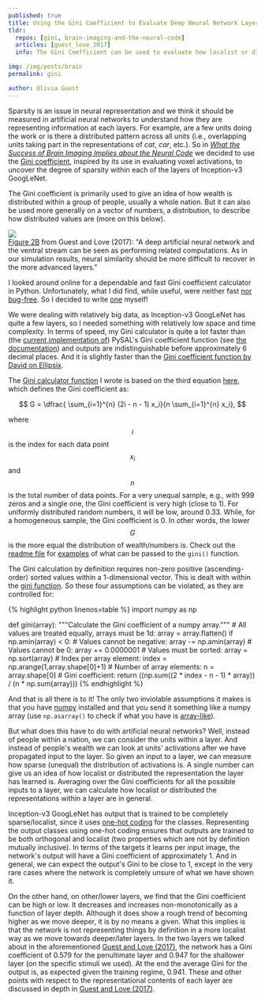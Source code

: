 ```yaml
---
published: true
title: Using the Gini Coefficient to Evaluate Deep Neural Network Layer Representations
tldr:
  repos: [gini, brain-imaging-and-the-neural-code]
  articles: [guest_love_2017]
  info: The Gini Coefficient can be used to evaluate how localist or distributed a neural network layer is.

img: /img/posts/brain
permalink: gini

author: Olivia Guest
---
```


Sparsity is an issue in neural representation and we think it should be measured in artificial neural networks to understand how they are representing information at each layers.
For example, are a few units doing the work or is there a distributed pattern across all units (i.e., overlapping units taking part in the representations of <i>cat</i>, <i>car</i>, etc.).
So in _[What the Success of Brain Imaging Implies about the Neural Code](http://dx.doi.org/10.7554/eLife.21397)_ we decided to use the [Gini coefficient](https://en.wikipedia.org/wiki/Gini_coefficient), inspired by its use in evaluating voxel activations,  to uncover the degree of sparsity within each of the layers of Inception-v3 GoogLeNet.

The Gini coefficient is primarily used to give an idea of how wealth is distributed within a group of people, usually a whole nation.
But it can also be used more generally on a vector of numbers, a distribution, to describe how distributed values are (more on this below).

<div class="float-left figure">
  <object class="image" data="{{ site.baseurl}}{{ page.img }}.svg" type="image/svg+xml">
    <img src="{{ site.baseurl}}{{ page.img }}.png" />
  </object>
  <div class="figure-caption">
  <a href="https://elifesciences.org/content/6/e21397#fig2">Figure 2B</a> from Guest and Love (2017):  "A deep artificial neural network and the ventral stream can be seen as performing related computations. As in our simulation results, neural similarity should be more difficult to recover in the more advanced layers."
  </div>  
</div>

I looked around online for a dependable and fast Gini coefficient calculator in Python. Unfortunately, what I did find, while useful, were neither fast [nor bug-free](http://planspace.org/2013/06/21/how-to-calculate-gini-coefficient-from-raw-data-in-python/). So I decided to write [one](https://github.com/oliviaguest/gini) myself!

We were dealing with relatively big data, as Inception-v3 GoogLeNet has quite a few layers, so I needed something with relatively low space and time complexity.
In terms of speed, my Gini calculator is quite a lot faster than (the [current implementation of](https://github.com/pysal/pysal/issues/855)) PySAL's Gini coefficient function (see  [the documentation](http://pysal.readthedocs.io/en/latest/_modules/pysal/inequality/gini.html)) and outputs are indistinguishable before approximately 6 decimal places. And it is slightly faster than the [Gini coefficient function by David on Ellipsix](http://www.ellipsix.net/blog/2012/11/the-gini-coefficient-for-distribution-inequality.html).

The [Gini calculator function](https://github.com/oliviaguest/gini/blob/master/gini.py) I wrote is based on the third equation [here](http://www.statsdirect.com/help/default.htm#nonparametric_methods/gini.htm), which defines the Gini coefficient as:

$$ G = \dfrac{ \sum_{i=1}^{n} (2i - n - 1) x_i}{n  \sum_{i=1}^{n} x_i}, $$

where $$i$$ is the index for each data point $$x_i$$ and $$n$$ is the total number of data points.
For a very unequal sample, e.g., with 999 zeros and a single one, the Gini coefficient is very high (close to 1). For uniformly distributed random numbers, it will be low, around 0.33. While, for a homogeneous sample, the Gini coefficient is 0. In other words, the lower $$G$$ is the more equal the distribution of wealth/numbers is. Check out the [readme file](https://github.com/oliviaguest/gini/blob/master/README.md) for [examples](https://github.com/oliviaguest/gini/blob/master/README.md#examples) of what can be passed to the ```gini()``` function.

The Gini calculation by definition requires non-zero positive (ascending-order) sorted values within a 1-dimensional vector. This is dealt with within the [gini function](https://github.com/oliviaguest/gini/blob/master/gini.py). So these four assumptions can be violated, as they are controlled for:

{% highlight python linenos=table %}
import numpy as np

def gini(array):
    """Calculate the Gini coefficient of a numpy array."""
    # All values are treated equally, arrays must be 1d:
    array = array.flatten()
    if np.amin(array) < 0:
        # Values cannot be negative:
        array -= np.amin(array)
    # Values cannot be 0:
    array += 0.0000001
    # Values must be sorted:
    array = np.sort(array)
    # Index per array element:
    index = np.arange(1,array.shape[0]+1)
    # Number of array elements:
    n = array.shape[0]
    # Gini coefficient:
    return ((np.sum((2 * index - n  - 1) * array)) / (n * np.sum(array)))
{% endhighlight %}

And that is all there is to it! The only two inviolable assumptions it makes is that you have [numpy](http://www.numpy.org/) installed and that you send it something like a numpy array (use ```np.asarray()``` to check if what you have is [array-like](https://docs.scipy.org/doc/numpy/user/basics.creation.html#converting-python-array-like-objects-to-numpy-arrays)).

But what does this have to do with artificial neural networks? Well, instead of people within a nation, we can consider the units within a layer. And instead of people's wealth we can look at units' activations after we have propagated input to the layer. So given an input to a layer, we can measure how sparse (unequal) the distribution of activations is. A single number can give us an idea of how localist or distributed the representation the layer has learned is. Averaging over the Gini coefficients for all the possible inputs to a layer, we can calculate how localist or distributed the representations within a layer are in general.

Inception-v3 GoogLeNet has output that is trained to be completely sparse/localist, since it uses [one-hot coding](https://en.wikipedia.org/wiki/One-hot) for the classes. Representing the output classes using one-hot coding ensures that outputs are trained to be both orthogonal and localist (two properties which are not by definition mutually inclusive). In terms of the targets it learns per input image, the network's output will have a Gini coefficient of approximately 1. And in general, we can expect the output's Gini to be close to 1, except in the very rare cases where the network is completely unsure of what we have shown it.

On the other hand, on other/lower layers, we find that the Gini coefficient can be high or low. It decreases and increases non-monotonically as a function of layer depth.
Although it does show a rough trend of becoming higher as we move deeper, it is by no means a given.
What this implies is that the network is not representing things by definition in a more localist way as we move towards deeper/later layers.
In the two layers we talked about in the aforementioned [Guest and Love (2017)](http://dx.doi.org/10.7554/eLife.21397), the network has a Gini coefficient of 0.579 for the penultimate layer and  0.947 for the shallower layer (on the specific stimuli we used). At the end the average Gini for the output is, as expected given the training regime, 0.941. These and other points with respect to the representational contents of each layer are discussed in depth in [Guest and Love (2017)](http://dx.doi.org/10.7554/eLife.21397).
